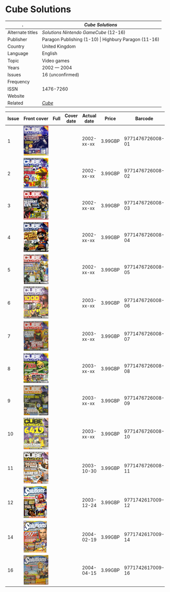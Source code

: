 # Cube Solutions

. | _Cube Solutions_
--- | ---
Alternate titles | _Solutions Nintendo GameCube_ (12-16)
Publisher | Paragon Publishing (1-10) &vert; Highbury Paragon (11-16)
Country | United Kingdom
Language | English
Topic | Video games
Years | 2002 &mdash; 2004
Issues | 16 (unconfirmed)
Frequency | 
ISSN | 1476-7260
Website | 
Related | _[Cube](Cube.md)_

Issue | Front&nbsp;cover | Full | Cover date | Actual date | Price | Barcode | Extras
----- | ---------------- | ---- | ---------- | ----------- | ----- | ------- | ------
1|![1](cubesol/01.png)|||2002-xx-xx|3.99GBP|9771476726008-01|
2|![2](cubesol/02.png)|||2002-xx-xx|3.99GBP|9771476726008-02|
3|![3](cubesol/03.png)|||2002-xx-xx|3.99GBP|9771476726008-03|
4|![4](cubesol/04.png)|||2002-xx-xx|3.99GBP|9771476726008-04|
5|![5](cubesol/05.png)|||2002-xx-xx|3.99GBP|9771476726008-05|
6|![6](cubesol/06.png)|||2003-xx-xx|3.99GBP|9771476726008-06|
7|![7](cubesol/07.png)|||2003-xx-xx|3.99GBP|9771476726008-07|
8|![8](cubesol/08.png)|||2003-xx-xx|3.99GBP|9771476726008-08|
9|![9](cubesol/09.png)|||2003-xx-xx|3.99GBP|9771476726008-09|
10|![10](cubesol/10.png)|||2003-xx-xx|3.99GBP|9771476726008-10|
11|![11](cubesol/11.png)|||2003-10-30|3.99GBP|9771476726008-11|
12|![12](cubesol/12.png)|||2003-12-24|3.99GBP|9771742617009-12|Cube Solutions book
14|![14](cubesol/14.png)|||2004-02-19|3.99GBP|9771742617009-14|
16|![16](cubesol/16.png)|||2004-04-15|3.99GBP|9771742617009-16|
